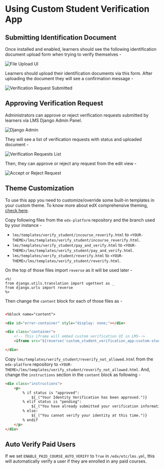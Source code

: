 # Using Custom Student Verification App

## Submitting Identification Document

Once installed and enabled, learners should see the following identification document upload form when trying to verify themselves -

![File Upload UI](img/file-upload-ui.png)

Learners should upload their identification documents via this form. After uploading the document they will see a confirmation message -

![Verification Request Submitted](img/verification-request-submitted.png)


## Approving Verification Request

Administrators can approve or reject verification requests submitted by learners via LMS Django Admin Panel.

![Django Admin](img/django-admin.png)

They will see a list of verification requests with status and uploaded document -

![Verification Requests List](img/verification-request-list.png)

Then, they can approve or reject any request from the edit view -

![Accept or Reject Request](img/accept-reject-request.png)


## Theme Customization

To use this app you need to customize/override some built-in templates in your custom theme. To know more about edX comprehensive theming, [check here](https://edx.readthedocs.io/projects/edx-installing-configuring-and-running/en/latest/configuration/changing_appearance/theming/index.html).

Copy following files from the `edx-platform` repository and the branch used by your instance -
- ``lms/templates/verify_student/incourse_reverify.html`` to ``<YOUR-THEME>/lms/templates/verify_student/incourse_reverify.html``.
- ``lms/templates/verify_student/pay_and_verify.html`` to ``<YOUR-THEME>/lms/templates/verify_student/pay_and_verify.html``.
- ``lms/templates/verify_student/reverify.html`` to ``<YOUR-THEME>/lms/templates/verify_student/reverify.html``.

On the top of those files import ``reverse`` as it will be used later -
```
<%!
from django.utils.translation import ugettext as _
from django.urls import reverse
%>
```

Then change the ``content`` block for each of those files as -
```html

<%block name="content">

<div id="error-container" style="display: none;"></div>

<div class="container">
    <!-- This iframe will embed custom verification UI in LMS-->
    <iframe src="${reverse('custom_student_verification_app:custom-student-verification')}" style="width:100%;height:100%;border: 0;"></iframe>

</div>

```


Copy ``lms/templates/verify_student/reverify_not_allowed.html`` from the `edx-platform` repository to ``<YOUR-THEME>/lms/templates/verify_student/reverify_not_allowed.html``. And, change the ``instructions`` section in the ``content`` block as following -

```html
<div class="instructions">
    <p>
        % if status is "approved":
            ${_("Your Identity Verification has been approved.")}
        % elif status is "pending":
            ${_("You have already submitted your verification information. You will see a message on your dashboard when the verification process is complete (usually within 5-7 days).")}
        % else:
            ${_("You cannot verify your identity at this time.")}
        % endif
    </p>
</div>
```

## Auto Verify Paid Users

If we set `ENABLE_PAID_COURSE_AUTO_VERIFY` to `True` in `/edx/etc/lms.yml`, this will automatically verify a user if they are enrolled
in any paid courses.
